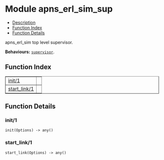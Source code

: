 

# Module apns_erl_sim_sup #
* [Description](#description)
* [Function Index](#index)
* [Function Details](#functions)

apns_erl_sim top level supervisor.

__Behaviours:__ [`supervisor`](supervisor.md).

<a name="index"></a>

## Function Index ##


<table width="100%" border="1" cellspacing="0" cellpadding="2" summary="function index"><tr><td valign="top"><a href="#init-1">init/1</a></td><td></td></tr><tr><td valign="top"><a href="#start_link-1">start_link/1</a></td><td></td></tr></table>


<a name="functions"></a>

## Function Details ##

<a name="init-1"></a>

### init/1 ###

`init(Options) -> any()`

<a name="start_link-1"></a>

### start_link/1 ###

`start_link(Options) -> any()`

